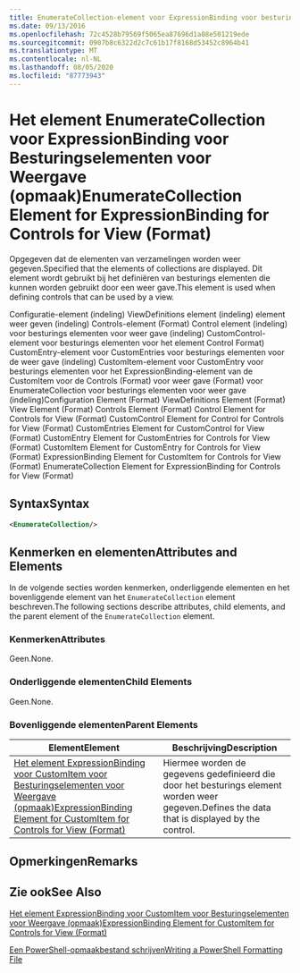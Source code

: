 ```yaml
---
title: EnumerateCollection-element voor ExpressionBinding voor besturings elementen voor weer gave (indeling) | Microsoft Docs
ms.date: 09/13/2016
ms.openlocfilehash: 72c4528b79569f5065ea87696d1a08e501219ede
ms.sourcegitcommit: 0907b8c6322d2c7c61b17f8168d53452c8964b41
ms.translationtype: MT
ms.contentlocale: nl-NL
ms.lasthandoff: 08/05/2020
ms.locfileid: "87773943"
---
```

# <a name="enumeratecollection-element-for-expressionbinding-for-controls-for-view-format"></a><span data-ttu-id="12a9c-102">Het element EnumerateCollection voor ExpressionBinding voor Besturingselementen voor Weergave (opmaak)</span><span class="sxs-lookup"><span data-stu-id="12a9c-102">EnumerateCollection Element for ExpressionBinding for Controls for View (Format)</span></span>

<span data-ttu-id="12a9c-103">Opgegeven dat de elementen van verzamelingen worden weer gegeven.</span><span class="sxs-lookup"><span data-stu-id="12a9c-103">Specified that the elements of collections are displayed.</span></span> <span data-ttu-id="12a9c-104">Dit element wordt gebruikt bij het definiëren van besturings elementen die kunnen worden gebruikt door een weer gave.</span><span class="sxs-lookup"><span data-stu-id="12a9c-104">This element is used when defining controls that can be used by a view.</span></span>

<span data-ttu-id="12a9c-105">Configuratie-element (indeling) ViewDefinitions element (indeling) element weer geven (indeling) Controls-element (Format) Control element (indeling) voor besturings elementen voor weer gave (indeling) CustomControl-element voor besturings elementen voor het element Control Format) CustomEntry-element voor CustomEntries voor besturings elementen voor de weer gave (indeling) CustomItem-element voor CustomEntry voor besturings elementen voor het ExpressionBinding-element van de CustomItem voor de Controls (Format) voor weer gave (Format) voor EnumerateCollection voor besturings elementen voor weer gave (indeling)</span><span class="sxs-lookup"><span data-stu-id="12a9c-105">Configuration Element (Format) ViewDefinitions Element (Format) View Element (Format) Controls Element (Format) Control Element for Controls for View (Format) CustomControl Element for Control for Controls for View (Format) CustomEntries Element for CustomControl for View (Format) CustomEntry Element for CustomEntries for Controls for View (Format) CustomItem Element for CustomEntry for Controls for View (Format) ExpressionBinding Element for CustomItem for Controls for View (Format) EnumerateCollection Element for ExpressionBinding for Controls for View (Format)</span></span>

## <a name="syntax"></a><span data-ttu-id="12a9c-106">Syntax</span><span class="sxs-lookup"><span data-stu-id="12a9c-106">Syntax</span></span>

```xml
<EnumerateCollection/>
```

## <a name="attributes-and-elements"></a><span data-ttu-id="12a9c-107">Kenmerken en elementen</span><span class="sxs-lookup"><span data-stu-id="12a9c-107">Attributes and Elements</span></span>

<span data-ttu-id="12a9c-108">In de volgende secties worden kenmerken, onderliggende elementen en het bovenliggende element van het `EnumerateCollection` element beschreven.</span><span class="sxs-lookup"><span data-stu-id="12a9c-108">The following sections describe attributes, child elements, and the parent element of the `EnumerateCollection` element.</span></span>

### <a name="attributes"></a><span data-ttu-id="12a9c-109">Kenmerken</span><span class="sxs-lookup"><span data-stu-id="12a9c-109">Attributes</span></span>

<span data-ttu-id="12a9c-110">Geen.</span><span class="sxs-lookup"><span data-stu-id="12a9c-110">None.</span></span>

### <a name="child-elements"></a><span data-ttu-id="12a9c-111">Onderliggende elementen</span><span class="sxs-lookup"><span data-stu-id="12a9c-111">Child Elements</span></span>

<span data-ttu-id="12a9c-112">Geen.</span><span class="sxs-lookup"><span data-stu-id="12a9c-112">None.</span></span>

### <a name="parent-elements"></a><span data-ttu-id="12a9c-113">Bovenliggende elementen</span><span class="sxs-lookup"><span data-stu-id="12a9c-113">Parent Elements</span></span>

|<span data-ttu-id="12a9c-114">Element</span><span class="sxs-lookup"><span data-stu-id="12a9c-114">Element</span></span>|<span data-ttu-id="12a9c-115">Beschrijving</span><span class="sxs-lookup"><span data-stu-id="12a9c-115">Description</span></span>|
|-------------|-----------------|
|[<span data-ttu-id="12a9c-116">Het element ExpressionBinding voor CustomItem voor Besturingselementen voor Weergave (opmaak)</span><span class="sxs-lookup"><span data-stu-id="12a9c-116">ExpressionBinding Element for CustomItem for Controls for View (Format)</span></span>](./expressionbinding-element-for-customitem-for-controls-for-view-format.md)|<span data-ttu-id="12a9c-117">Hiermee worden de gegevens gedefinieerd die door het besturings element worden weer gegeven.</span><span class="sxs-lookup"><span data-stu-id="12a9c-117">Defines the data that is displayed by the control.</span></span>|

## <a name="remarks"></a><span data-ttu-id="12a9c-118">Opmerkingen</span><span class="sxs-lookup"><span data-stu-id="12a9c-118">Remarks</span></span>

## <a name="see-also"></a><span data-ttu-id="12a9c-119">Zie ook</span><span class="sxs-lookup"><span data-stu-id="12a9c-119">See Also</span></span>

[<span data-ttu-id="12a9c-120">Het element ExpressionBinding voor CustomItem voor Besturingselementen voor Weergave (opmaak)</span><span class="sxs-lookup"><span data-stu-id="12a9c-120">ExpressionBinding Element for CustomItem for Controls for View (Format)</span></span>](./expressionbinding-element-for-customitem-for-controls-for-view-format.md)

[<span data-ttu-id="12a9c-121">Een PowerShell-opmaakbestand schrijven</span><span class="sxs-lookup"><span data-stu-id="12a9c-121">Writing a PowerShell Formatting File</span></span>](./writing-a-powershell-formatting-file.md)
